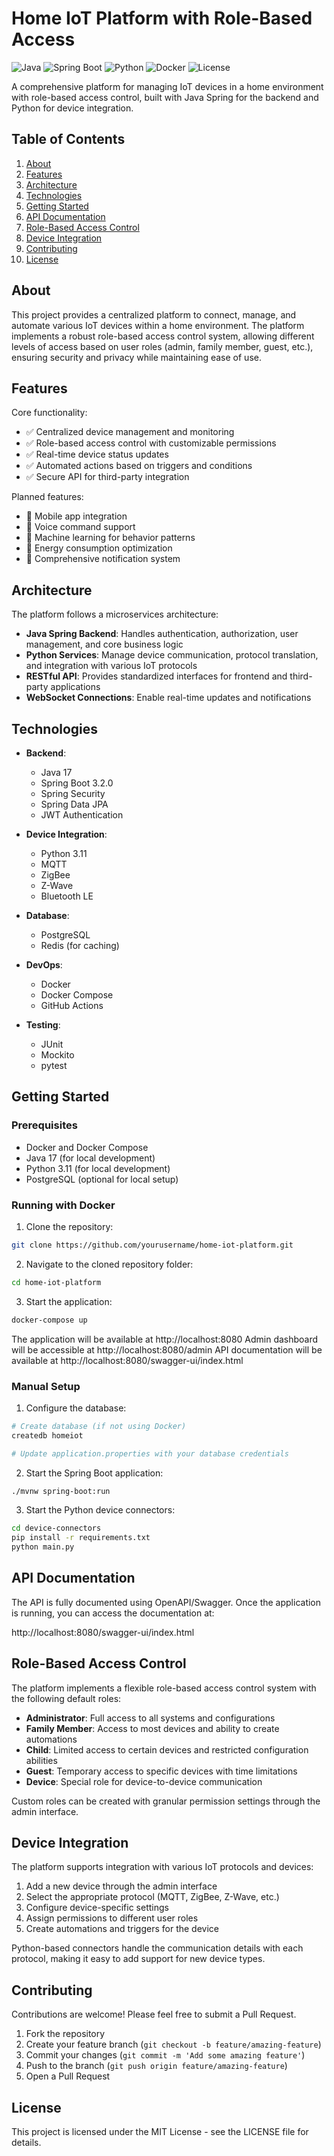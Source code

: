 # Home IoT Platform with Role-Based Access
![Java](https://img.shields.io/badge/Java-17-brightgreen)
![Spring Boot](https://img.shields.io/badge/Spring%20Boot-3.2.0-green)
![Python](https://img.shields.io/badge/Python-3.11-blue)
![Docker](https://img.shields.io/badge/Docker-Enabled-blue)
![License](https://img.shields.io/badge/License-MIT-yellow)

A comprehensive platform for managing IoT devices in a home environment with role-based access control, built with Java Spring for the backend and Python for device integration.

## Table of Contents
1. [About](#about)
2. [Features](#features)
3. [Architecture](#architecture)
4. [Technologies](#technologies)
5. [Getting Started](#getting-started)
6. [API Documentation](#api-documentation)
7. [Role-Based Access Control](#role-based-access-control)
8. [Device Integration](#device-integration)
9. [Contributing](#contributing)
10. [License](#license)

## About
This project provides a centralized platform to connect, manage, and automate various IoT devices within a home environment. The platform implements a robust role-based access control system, allowing different levels of access based on user roles (admin, family member, guest, etc.), ensuring security and privacy while maintaining ease of use.

## Features
Core functionality:
- ✅ Centralized device management and monitoring
- ✅ Role-based access control with customizable permissions
- ✅ Real-time device status updates
- ✅ Automated actions based on triggers and conditions
- ✅ Secure API for third-party integration

Planned features:
- 🔄 Mobile app integration
- 🔄 Voice command support
- 🔄 Machine learning for behavior patterns
- 🔄 Energy consumption optimization
- 🔄 Comprehensive notification system

## Architecture
The platform follows a microservices architecture:
- **Java Spring Backend**: Handles authentication, authorization, user management, and core business logic
- **Python Services**: Manage device communication, protocol translation, and integration with various IoT protocols
- **RESTful API**: Provides standardized interfaces for frontend and third-party applications
- **WebSocket Connections**: Enable real-time updates and notifications

## Technologies
- **Backend**:
  - Java 17
  - Spring Boot 3.2.0
  - Spring Security
  - Spring Data JPA
  - JWT Authentication
  
- **Device Integration**:
  - Python 3.11
  - MQTT
  - ZigBee
  - Z-Wave
  - Bluetooth LE
  
- **Database**:
  - PostgreSQL
  - Redis (for caching)
  
- **DevOps**:
  - Docker
  - Docker Compose
  - GitHub Actions
  
- **Testing**:
  - JUnit
  - Mockito
  - pytest

## Getting Started
### Prerequisites
- Docker and Docker Compose
- Java 17 (for local development)
- Python 3.11 (for local development)
- PostgreSQL (optional for local setup)

### Running with Docker
1. Clone the repository:
```bash
git clone https://github.com/yourusername/home-iot-platform.git
```

2. Navigate to the cloned repository folder:
```bash
cd home-iot-platform
```

3. Start the application:
```bash
docker-compose up
```

The application will be available at http://localhost:8080
Admin dashboard will be accessible at http://localhost:8080/admin
API documentation will be available at http://localhost:8080/swagger-ui/index.html

### Manual Setup
1. Configure the database:
```bash
# Create database (if not using Docker)
createdb homeiot

# Update application.properties with your database credentials
```

2. Start the Spring Boot application:
```bash
./mvnw spring-boot:run
```

3. Start the Python device connectors:
```bash
cd device-connectors
pip install -r requirements.txt
python main.py
```

## API Documentation
The API is fully documented using OpenAPI/Swagger. Once the application is running, you can access the documentation at:

http://localhost:8080/swagger-ui/index.html

## Role-Based Access Control
The platform implements a flexible role-based access control system with the following default roles:

- **Administrator**: Full access to all systems and configurations
- **Family Member**: Access to most devices and ability to create automations
- **Child**: Limited access to certain devices and restricted configuration abilities
- **Guest**: Temporary access to specific devices with time limitations
- **Device**: Special role for device-to-device communication

Custom roles can be created with granular permission settings through the admin interface.

## Device Integration
The platform supports integration with various IoT protocols and devices:

1. Add a new device through the admin interface
2. Select the appropriate protocol (MQTT, ZigBee, Z-Wave, etc.)
3. Configure device-specific settings
4. Assign permissions to different user roles
5. Create automations and triggers for the device

Python-based connectors handle the communication details with each protocol, making it easy to add support for new device types.

## Contributing
Contributions are welcome! Please feel free to submit a Pull Request.

1. Fork the repository
2. Create your feature branch (`git checkout -b feature/amazing-feature`)
3. Commit your changes (`git commit -m 'Add some amazing feature'`)
4. Push to the branch (`git push origin feature/amazing-feature`)
5. Open a Pull Request

## License
This project is licensed under the MIT License - see the LICENSE file for details.
